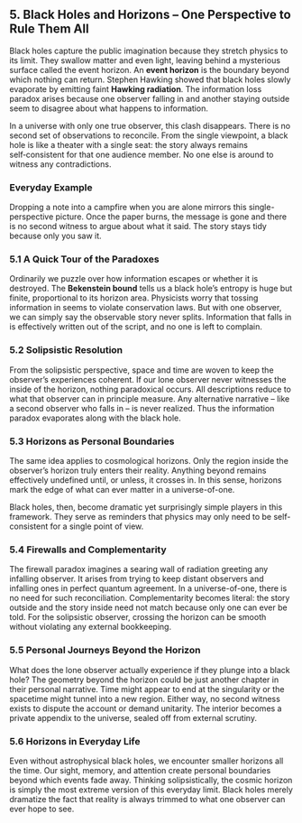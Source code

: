 ## 5. Black Holes and Horizons – One Perspective to Rule Them All
Black holes capture the public imagination because they stretch physics to its limit.
They swallow matter and even light, leaving behind a mysterious surface called the event horizon.
An **event horizon** is the boundary beyond which nothing can return.
Stephen Hawking showed that black holes slowly evaporate by emitting faint **Hawking radiation**.
The information loss paradox arises because one observer falling in and another staying outside seem to disagree about what happens to information.

In a universe with only one true observer, this clash disappears.
There is no second set of observations to reconcile.
From the single viewpoint, a black hole is like a theater with a single seat: the story always remains self‑consistent for that one audience member.
No one else is around to witness any contradictions.

### Everyday Example
Dropping a note into a campfire when you are alone mirrors this single-perspective picture. Once the paper burns, the message is gone and there is no second witness to argue about what it said. The story stays tidy because only you saw it.

### 5.1 A Quick Tour of the Paradoxes
Ordinarily we puzzle over how information escapes or whether it is destroyed.
The **Bekenstein bound** tells us a black hole’s entropy is huge but finite, proportional to its horizon area.
Physicists worry that tossing information in seems to violate conservation laws.
But with one observer, we can simply say the observable story never splits.
Information that falls in is effectively written out of the script, and no one is left to complain.

### 5.2 Solipsistic Resolution
From the solipsistic perspective, space and time are woven to keep the observer’s experiences coherent.
If our lone observer never witnesses the inside of the horizon, nothing paradoxical occurs.
All descriptions reduce to what that observer can in principle measure.
Any alternative narrative – like a second observer who falls in – is never realized.
Thus the information paradox evaporates along with the black hole.

### 5.3 Horizons as Personal Boundaries
The same idea applies to cosmological horizons.
Only the region inside the observer’s horizon truly enters their reality.
Anything beyond remains effectively undefined until, or unless, it crosses in.
In this sense, horizons mark the edge of what can ever matter in a universe-of-one.

Black holes, then, become dramatic yet surprisingly simple players in this framework.
They serve as reminders that physics may only need to be self-consistent for a single point of view.

### 5.4 Firewalls and Complementarity
The firewall paradox imagines a searing wall of radiation greeting any infalling observer.
It arises from trying to keep distant observers and infalling ones in perfect quantum agreement.
In a universe-of-one, there is no need for such reconciliation.
Complementarity becomes literal: the story outside and the story inside need not match because only one can ever be told.
For the solipsistic observer, crossing the horizon can be smooth without violating any external bookkeeping.

### 5.5 Personal Journeys Beyond the Horizon
What does the lone observer actually experience if they plunge into a black hole?
The geometry beyond the horizon could be just another chapter in their personal narrative.
Time might appear to end at the singularity or the spacetime might tunnel into a new region.
Either way, no second witness exists to dispute the account or demand unitarity.
The interior becomes a private appendix to the universe, sealed off from external scrutiny.

### 5.6 Horizons in Everyday Life
Even without astrophysical black holes, we encounter smaller horizons all the time.
Our sight, memory, and attention create personal boundaries beyond which events fade away.
Thinking solipsistically, the cosmic horizon is simply the most extreme version of this everyday limit.
Black holes merely dramatize the fact that reality is always trimmed to what one observer can ever hope to see.
